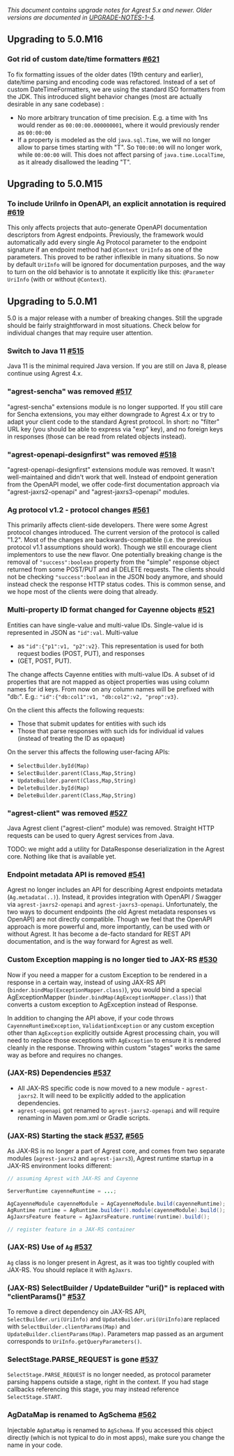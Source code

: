_This document contains upgrade notes for Agrest 5.x and newer. Older versions are documented in 
[UPGRADE-NOTES-1-4](./UPGRADE-NOTES-1-to-4.md)._

## Upgrading to 5.0.M16

### Got rid of custom date/time formatters [#621](https://github.com/agrestio/agrest/issues/621)

To fix formatting issues of the older dates (19th century and earlier), date/time parsing and encoding code was
refactored. Instead of a set of custom DateTimeFormatters, we are using the standard ISO formatters from the JDK. 
This introduced slight behavior changes (most are actually desirable in any sane codebase) :

* No more arbitrary truncation of time precision. E.g. a time with 1ns would render as `00:00:00.000000001`, where it would
previously render as `00:00:00`
* If a property is modeled as the old `java.sql.Time`, we will no longer allow to parse times starting with "T". So
`T00:00:00` will no longer work, while `00:00:00` will. This does not affect parsing of `java.time.LocalTime`, as it 
already disallowed the leading "T".

## Upgrading to 5.0.M15

### To include UriInfo in OpenAPI, an explicit annotation is required [#619](https://github.com/agrestio/agrest/issues/619)
This only affects projects that auto-generate OpenAPI documentation descriptors from Agrest endpoints.
Previously, the framework would automatically add every single Ag Protocol parameter to the endpoint signature
if an endpoint method had `@Context UriInfo` as one of the parameters. This proved to be rather inflexible
in many situations. So now by default `UriInfo` will be ignored for documentation purposes, and the way to
turn on the old behavior is to annotate it explicitly like this: `@Parameter UriInfo` (with or without `@Context`).

## Upgrading to 5.0.M1

5.0 is a major release with a number of breaking changes. Still the upgrade should be fairly straightforward in most
situations. Check below for individual changes that may require user attention.

### Switch to Java 11 [#515](https://github.com/agrestio/agrest/issues/515)
Java 11 is the minimal required Java version. If you are still on Java 8, please continue using Agrest 4.x.

### "agrest-sencha" was removed [#517](https://github.com/agrestio/agrest/issues/517)
"agrest-sencha" extensions module is no longer supported. If you still care for Sencha extensions, you may either 
downgrade to Agrest 4.x or try to adapt your client code to the standard Agrest protocol. In short: no "filter" URL key
(you should be able to express via "exp" key), and no foreign keys in responses (those can be read from related 
objects instead).

### "agrest-openapi-designfirst" was removed [#518](https://github.com/agrestio/agrest/issues/518)
"agrest-openapi-designfirst" extensions module was removed. It wasn't well-maintained and didn't work that well. 
Instead of endpoint generation from the OpenAPI model, we offer code-first documentation approach via 
"agrest-jaxrs2-openapi" and "agrest-jaxrs3-openapi" modules.

### Ag protocol v1.2 - protocol changes [#561](https://github.com/agrestio/agrest/issues/561)
This primarily affects client-side developers. There were some Agrest protocol changes introduced. The current version 
of the protocol is called "1.2". Most of the changes are backwards-compatible (i.e. the previous protocol v1.1 
assumptions should work). Though we still encourage client implementors to use the new flavor. One potentially breaking 
change is the removal of `"success":boolean` property from the "simple" response object returned from some POST/PUT and 
all DELETE requests. The clients should not be checking `"success":boolean` in the JSON body anymore, and should 
instead check the response HTTP status codes. This is common sense, and we hope most of the clients were doing that already. 

### Multi-property ID format changed for Cayenne objects [#521](https://github.com/agrestio/agrest/issues/521)
Entities can have single-value and multi-value IDs. Single-value id is represented in JSON as `"id":val`. Multi-value 
- as `"id":{"p1":v1, "p2":v2}`. This representation is used for both request bodies (POST, PUT), and responses 
- (GET, POST, PUT).

The change affects Cayenne entities with multi-value IDs. A subset of id properties that are not mapped as object 
properties was using column names for id keys. From now on any column names will be prefixed with "db:". E.g.: 
`"id":{"db:col1":v1, "db:col2":v2, "prop":v3}`.

On the client this affects the following requests:
* Those that submit updates for entities with such ids
* Those that parse responses with such ids for individual id values (instead of treating the ID as opaque)

On the server this affects the following user-facing APIs:
* `SelectBuilder.byId(Map)`
* `SelectBuilder.parent(Class,Map,String)`
* `UpdateBuilder.parent(Class,Map,String)`
* `DeleteBuilder.byId(Map)`
* `DeleteBuilder.parent(Class,Map,String)`

### "agrest-client" was removed [#527](https://github.com/agrestio/agrest/issues/527)
Java Agrest client ("agrest-client" module) was removed. Straight HTTP requests can be used to query Agrest services 
from Java. 

TODO: we might add a utility for DataResponse deserialization in the Agrest core. Nothing like that is 
available yet. 

### Endpoint metadata API is removed [#541](https://github.com/agrestio/agrest/issues/541)
Agrest no longer includes an API for describing Agrest endpoints metadata (`Ag.metadata(..)`). Instead, it provides 
integration with OpenAPI / Swagger via `agrest-jaxrs2-openapi` and `agrest-jaxrs3-openapi`. Unfortunately, the two 
ways to document endpoints (the old Agrest metadata responses vs OpenAPI) are not directly compatible. Though we feel
that the OpenAPI approach is more powerful and, more importantly, can be used with or without Agrest. It
has become a de-facto standard for REST API documentation, and is the way forward for Agrest as well.

### Custom Exception mapping is no longer tied to JAX-RS [#530](https://github.com/agrestio/agrest/issues/530)

Now if you need a mapper for a custom Exception to be rendered in a response in a certain way, instead of 
using JAX-RS API (`binder.bindMap(ExceptionMapper.class)`), you would bind a special AgExceptionMapper 
(`binder.bindMap(AgExceptionMapper.class)`) that converts a custom exception to AgException instead of Response. 

In addition to changing the API above, if your code throws `CayenneRuntimeException`, `ValidationException` or any
custom exception other than `AgException` explicitly outside Agrest processing chain, you will need to replace 
those exceptions with `AgException` to ensure it is rendered cleanly in the response. Throwing within custom "stages"
works the same way as before and requires no changes.

### (JAX-RS) Dependencies [#537](https://github.com/agrestio/agrest/issues/537)
* All JAX-RS specific code is now moved to a new module - `agrest-jaxrs2`. It will need to be explicitly added to the 
application dependencies. 
* `agrest-openapi` got renamed to `agrest-jaxrs2-openapi` and will require renaming in Maven
pom.xml or Gradle scripts.

### (JAX-RS) Starting the stack [#537](https://github.com/agrestio/agrest/issues/537), [#565](https://github.com/agrestio/agrest/issues/565)
As JAX-RS is no longer a part of Agrest core, and comes from two separate modules (`agrest-jaxrs2` and `agrest-jaxrs3`), 
Agrest runtime startup in a JAX-RS environment looks different:
```java
// assuming Agrest with JAX-RS and Cayenne

ServerRuntime cayenneRuntime = ...;

AgCayenneModule cayenneModule = AgCayenneModule.build(cayenneRuntime);
AgRuntime runtime = AgRuntime.builder().module(cayenneModule).build();
AgJaxrsFeature feature = AgJaxrsFeature.runtime(runtime).build();

// register feature in a JAX-RS container
```

### (JAX-RS) Use of `Ag` [#537](https://github.com/agrestio/agrest/issues/537)
`Ag` class is no longer present in Agrest, as it was too tightly coupled with JAX-RS. You should replace it with 
`AgJaxrs`.

### (JAX-RS) SelectBuilder / UpdateBuilder "uri()" is replaced with "clientParams()" [#537](https://github.com/agrestio/agrest/issues/537)
To remove a direct dependency oin JAX-RS API, `SelectBuilder.uri(UriInfo)` and `UpdateBuilder.uri(UriInfo)`are replaced
with `SelectBuilder.clientParams(Map)` and `UpdateBuilder.clientParams(Map)`. Parameters map passed as an argument 
corresponds to `UriInfo.getQueryParameters()`.

### SelectStage.PARSE_REQUEST is gone [#537](https://github.com/agrestio/agrest/issues/537)
`SelectStage.PARSE_REQUEST` is no longer needed, as protocol parameter parsing happens outside a stage, right in
the context. If you had stage callbacks referencing this stage, you may instead reference `SelectStage.START`.

### AgDataMap is renamed to AgSchema [#562](https://github.com/agrestio/agrest/issues/562)
Injectable `AgDataMap` is renamed to `AgSchema`. If you accessed this object directly (which is not typical to do in 
most apps), make sure you change the name in your code.

